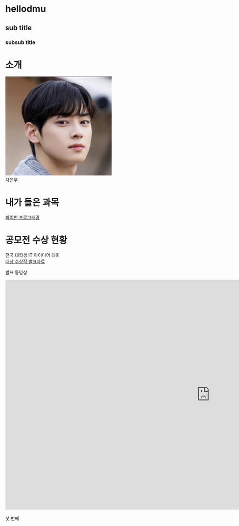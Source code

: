 # hellodmu
## sub title
### subsub title

# 소개

<img src="IMG_5253.jpg" width="333" height="310"/> <br>
차은우

# 내가 들은 과목

[파이썬 프로그래밍](https://www.python.org/)

# 공모전 수상 현황
전국 대학생 IT 아이디어 대회 <br>
[대상 수상작 발표자료](/presentation.pptx)

발표 동영상

<iframe width="1280" height="720" src="https://www.youtube.com/embed/t24C0DMcNMM" title="대학교에 돔구장이?!⚾ 매출 3조✨대기업이 재단인 동양미래대학교 대학탐방기🛴" frameborder="0" allow="accelerometer; autoplay; clipboard-write; encrypted-media; gyroscope; picture-in-picture; web-share" allowfullscreen></iframe>





첫 번째
